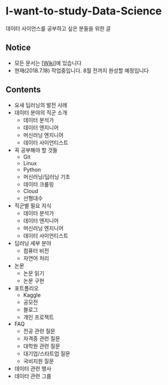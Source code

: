 # I-want-to-study-Data-Science
데이터 사이언스를 공부하고 싶은 분들을 위한 글 

## Notice
- 모든 문서는 [[Wiki](https://github.com/Team-Neighborhood/I-want-to-study-Data-Science/wiki)]에 있습니다
- 현재(2018.7.18) 작업중입니다. 8월 전까지 완성할 예정입니다

## Contents
- 요새 딥러닝의 발전 사례
- 데이터 분야의 직군 소개
    - 데이터 분석가
    - 데이터 엔지니어
    - 머신러닝 엔지니어
    - 데이터 사이언티스트
- 꼭 공부해야 할 것들
    - Git
    - Linux
    - Python
    - 머신러닝/딥러닝 기초
    - 데이터 크롤링
    - Cloud
    - 선형대수
- 직군별 필요 지식
    - 데이터 분석가
    - 데이터 엔지니어
    - 머신러닝 엔지니어
    - 데이터 사이언티스트
- 딥러닝 세부 분야
    - 컴퓨터 비전
    - 자연어 처리
- 논문
    - 논문 읽기
    - 논문 구현
- 포트폴리오
    - Kaggle
    - 공모전
    - 블로그
    - 개인 프로젝트
- FAQ
    - 전공 관련 질문
    - 자격증 관련 질문
    - 대학원 관련 질문
    - 대기업/스타트업 질문
    - 국비지원 질문
- 데이터 관련 행사
- 데이터 관련 그룹